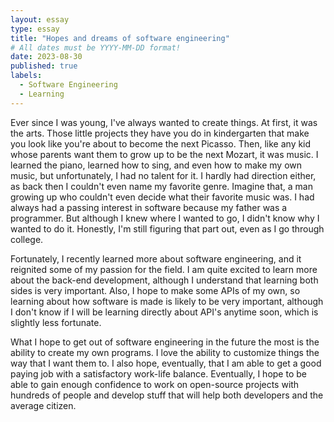 ```yaml
---
layout: essay
type: essay
title: "Hopes and dreams of software engineering"
# All dates must be YYYY-MM-DD format!
date: 2023-08-30
published: true
labels:
  - Software Engineering
  - Learning
---
```


Ever since I was young, I've always wanted to create things. At first, it was the arts. Those little projects they have you do in kindergarten that make you look like you're about to become the next Picasso. Then, like any kid whose parents want them to grow up to be the next Mozart, it was music. I learned the piano, learned how to sing, and even how to make my own music, but unfortunately, I had no talent for it. I hardly had direction either, as back then I couldn't even name my favorite genre. Imagine that, a man growing up who couldn't even decide what their favorite music was. I had always had a passing interest in software because my father was a programmer. But although I knew where I wanted to go, I didn't know why I wanted to do it. Honestly, I'm still figuring that part out, even as I go through college. 

Fortunately, I recently learned more about software engineering, and it reignited some of my passion for the field. I am quite excited to learn more about the back-end development, although I understand that learning both sides is very important. Also, I hope to make some APIs of my own, so learning about how software is made is likely to be very important, although I don't know if I will be learning directly about API's anytime soon, which is slightly less fortunate.

What I hope to get out of software engineering in the future the most is the ability to create my own programs. I love the ability to customize things the way that I want them to. I also hope, eventually, that I am able to get a good paying job with a satisfactory work-life balance. Eventually, I hope to be able to gain enough confidence to work on open-source projects with hundreds of people and develop stuff that will help both developers and the average citizen.
